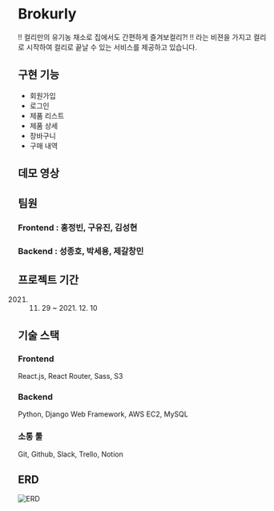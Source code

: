 # Brokurly

!! 컬리만의 유기농 채소로 집에서도 간편하게 즐겨보컬리?! !! 라는 비젼을 가지고 컬리로 시작하여 컬리로 끝날 수 있는 서비스를 제공하고 있습니다.

## 구현 기능

- 회원가입
- 로그인
- 제품 리스트
- 제품 상세
- 장바구니
- 구매 내역

## 데모 영상

## 팀원

### Frontend : 홍정빈, 구유진, 김성현

### Backend : 성종호, 박세용, 제갈창민

## 프로젝트 기간

2021. 11. 29 ~ 2021. 12. 10

## 기술 스택

### Frontend

React.js, React Router, Sass, S3

### Backend

Python, Django Web Framework, AWS EC2, MySQL

### 소통 툴

Git, Github, Slack, Trello, Notion

## ERD

<img src="/erd.png" alt="ERD">
